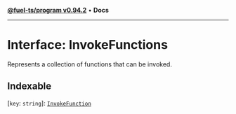 [**@fuel-ts/program v0.94.2**](../index.md) • **Docs**

***

# Interface: InvokeFunctions

Represents a collection of functions that can be invoked.

## Indexable

 \[`key`: `string`\]: [`InvokeFunction`](InvokeFunction.md)
